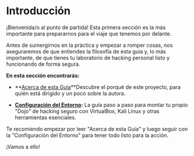# Introducción

¡Bienvenida/o al punto de partida! Esta primera sección es la más importante para prepararnos para el viaje que tenemos por delante.

Antes de sumergirnos en la práctica y empezar a romper cosas, nos aseguraremos de que entiendes la filosofía de esta guía y, lo más importante, de que tienes tu laboratorio de hacking personal listo y funcionando de forma segura.

**En esta sección encontrarás:**

- **[Acerca de esta Guía](00-introduccion/00a-acerca-de-esta-guia.md)**Descubre el porqué de este proyecto, para quién está dirigido y un poco sobre la autora.

* **[Configuración del Entorno](00-introduccion/00b-configuracion-del-entorno.md):** La guía paso a paso para montar tu propio "Dojo" de hacking seguro con VirtualBox, Kali Linux y otras herramientas esenciales.

Te recomiendo empezar por leer "Acerca de esta Guía" y luego seguir con la "Configuración del Entorno" para tener todo listo para la acción.

¡Vamos a ello!
